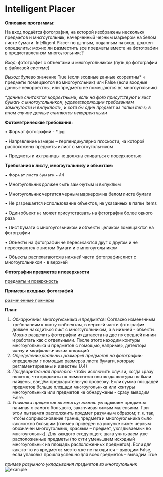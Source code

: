 # Intelligent Placer

**Описание программы:**

На вход подаётся фотография, на которой изображены несколько предметов и многоугольник, начерченный черным маркером на белом листе бумаги. Intelligent Placer по данным, поданным на вход, должен определить: можно ли разместить все предметы вместе на фотографии в предоставленном многоугольнике?

*Вход:* фотография с объектами и многоугольником (путь до фотографии в файловой системе)

*Выход:* булево значение True (если входные данные корректны* и предметы помещаются во многоугольник) или False (если входные данные некорректны, или предметы не помещаются во многоугольник)

**данные считаются корректными, если на фото присутствуют и лист бумаги с многоугольником, удовлетворяющим требованиям замкнутости и выпуклости, и хотя бы один предмет из папки items; в ином случае данные считаются некорректными*

**Фотометрические требования:**

•	Формат фотографий - *.jpg

•	Направление камеры – перпендикулярно плоскости, на которой расположены предметы и лист с многоугольником

•	Предметы и их границы не должны сливаться с поверхностью

**Требования к листу, многоугольнику и объектам:** 

•	Формат листа бумаги - A4

•	Многоугольник должен быть замкнутым и выпуклым

•	Многоугольник чертится черным маркером на белом листе бумаги

•	Не разрешается использование объектов, не указанных в папке items

•	Один объект не может присутствовать на фотографии более одного раза

•	Лист бумаги с многоугольником и объекты целиком помещаются на фотографии

•	Объекты на фотографии не пересекаются друг с другом и не пересекаются с листом бумаги и с многоугольником

• Объекты располагаются в нижней части фотографии; лист с многоугольником - в верхней


**Фотографии предметов и поверхности**

[предметы и поверхность](https://github.com/ViktorUshkov/IntelligentPlacer/tree/develop/items)

**Примеры входных фотографий**

[размеченные примеры](https://github.com/ViktorUshkov/IntelligentPlacer/blob/develop/MarkedUpDataTests.md)

**План:**

1) *Обнаружение многоугольника и предметов:* Согласно измененным требованиям к листу и объектам, в верхней части фотографии должен находиться лист с многоугольником, а в нижней - объекты. Можно разделить фотографии из датасета на две по средней линии и работать как с отдельными. После этого находим контуры многоугольника и предметов с помощью, например, детектора canny и морфологических операций
2) *Определение реальных размеров предметов на фотографии:* определяем с помощью размеров листа бумаги, которые регламентированы и известны (А4)
3) *Предварительная проверка:* чтобы исключить случаи, когда сразу понятно, что предметы не поместятся или когда контуры не были найдены, введём предварительную проверку. Если сумма площадей предметов больше площади многоугольника или контуры многоугольника или предметов не обнаружены - сразу выводим False. 
4) *Упаковка предметов во многоугольник:* укладываем предметы начиная с самого большого, заканчивая самым маленьким. При этом пытаемся расположить предмет разумным образом; т. е. так, чтобы соприкосновение границ предмета и многоугольника было как можно большим (пример приведен на рисунке ниже: черным обозначен многоугольник, красным – предмет, укладываемый во многоугольник). Для каждого следующего шага учитываем уже расположенные предметы (по сути уменьшаем исходный многоугольник на площадь расположенных предметов). Если для какого-то из предметов место уже не находится – выводим False, если упаковка прошла успешно для всех предметов – выводим True


*пример разумного укладывания предметов во многоугольник*
![example](https://user-images.githubusercontent.com/63870567/193135669-f9ae55d1-435d-4fa9-9a48-08b6b547c580.png)



